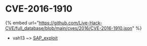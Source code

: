 # CVE-2016-1910
{% embed url="https://github.com/Live-Hack-CVE/full_database/blob/main/cves/2016/CVE-2016-1910.json" %}

* vah13 ~> [SAP_exploit](https://www.alice-snow.ru/2016/database/cve-2016-1910/sap_exploit-vah13)